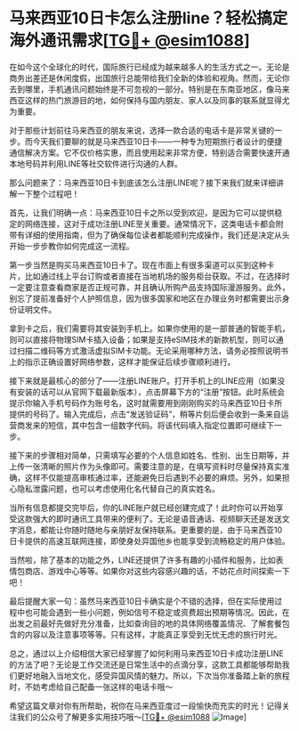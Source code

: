 # 马来西亚10日卡怎么注册line？轻松搞定海外通讯需求[[TG💪+ @esim1088](https://t.me/s/esim1088)]

在如今这个全球化的时代，国际旅行已经成为越来越多人的生活方式之一。无论是商务出差还是休闲度假，出国旅行总能带给我们全新的体验和视角。然而，无论你去到哪里，手机通讯问题始终是不可忽视的一部分。特别是在东南亚地区，像马来西亚这样的热门旅游目的地，如何保持与国内朋友、家人以及同事的联系就显得尤为重要。

对于那些计划前往马来西亚的朋友来说，选择一款合适的电话卡是非常关键的一步。而今天我们要聊的就是马来西亚10日卡——一种专为短期旅行者设计的便捷通信解决方案。它不仅价格实惠，而且使用起来非常方便，特别适合需要快速开通本地号码并利用LINE等社交软件进行沟通的人群。

那么问题来了：马来西亚10日卡到底该怎么注册LINE呢？接下来我们就来详细讲解一下整个过程吧！

首先，让我们明确一点：马来西亚10日卡之所以受到欢迎，是因为它可以提供稳定的网络连接，这对于成功注册LINE至关重要。通常情况下，这类电话卡都会附带有详细的使用指南，但为了确保每位读者都能顺利完成操作，我们还是决定从头开始一步步教你如何完成这一流程。

第一步当然是购买马来西亚10日卡了。现在市面上有很多渠道可以买到这种卡片，比如通过线上平台订购或者直接在当地机场的服务柜台获取。不过，在选择时一定要注意查看商家是否正规可靠，并且确认所购产品支持国际漫游服务。此外，别忘了提前准备好个人护照信息，因为很多国家和地区在办理业务时都需要出示身份证明文件。

拿到卡之后，我们需要将其安装到手机上。如果你使用的是一部普通的智能手机，则可以直接将物理SIM卡插入设备；如果是支持eSIM技术的新款机型，则可以通过扫描二维码等方式激活虚拟SIM卡功能。无论采用哪种方法，请务必按照说明书上的指示正确设置好网络参数，这样才能保证后续步骤顺利进行。

接下来就是最核心的部分了——注册LINE账户。打开手机上的LINE应用（如果没有安装的话可以从官网下载最新版本），点击屏幕下方的“注册”按钮。此时系统会提示你输入手机号码作为账号名，这时就需要用到刚刚购买的马来西亚10日卡所提供的号码了。输入完成后，点击“发送验证码”，稍等片刻后便会收到一条来自运营商发来的短信，其中包含一组数字代码。将该代码填入指定位置即可继续下一步。

接下来的步骤相对简单，只需填写必要的个人信息如姓名、性别、出生日期等，并上传一张清晰的照片作为头像即可。需要注意的是，在填写资料时尽量保持真实准确，这样不仅能提高审核通过率，还能避免日后遇到不必要的麻烦。另外，如果担心隐私泄露问题，也可以考虑使用化名代替自己的真实姓名。

当所有信息都提交完毕后，你的LINE账户就已经创建完成了！此时你可以开始享受这款强大的即时通讯工具带来的便利了。无论是语音通话、视频聊天还是发送文字消息，都能让你随时随地与亲朋好友保持联系。更重要的是，由于马来西亚10日卡提供的高速互联网连接，即使身处异国他乡也能享受到流畅稳定的用户体验。

当然啦，除了基本的功能之外，LINE还提供了许多有趣的小插件和服务，比如表情包商店、游戏中心等等。如果你对这些内容感兴趣的话，不妨花点时间探索一下吧！

最后提醒大家一句：虽然马来西亚10日卡确实是个不错的选择，但在实际使用过程中也可能会遇到一些小问题，例如信号不稳定或资费超出预期等情况。因此，在出发之前最好先做好充分准备，比如查询目的地的具体网络覆盖情况、了解套餐包含的内容以及注意事项等等。只有这样，才能真正享受到无忧无虑的旅行时光。

总之，通过以上介绍相信大家已经掌握了如何利用马来西亚10日卡成功注册LINE的方法了吧？无论是工作交流还是日常生活中的点滴分享，这款工具都能够帮助我们更好地融入当地文化，感受异国风情的魅力。所以，下次当你准备踏上新的旅程时，不妨考虑给自己配备一张这样的电话卡哦～

希望这篇文章对你有所帮助，祝你在马来西亚度过一段愉快而充实的时光！记得关注我们的公众号了解更多实用技巧哦～[[TG💪+ @esim1088](https://t.me/s/esim1088) ![Image](https://i.postimg.cc/4NQfJmqS/Snipaste-2025-05-13-00-14-12.png)]